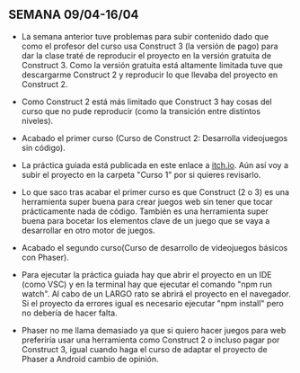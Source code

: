 ## SEMANA 09/04-16/04
* La semana anterior tuve problemas para subir contenido dado que como el profesor del curso usa Construct 3 (la versión de pago) para dar la clase traté de reproducir el proyecto en la versión gratuita de Construct 3. Como la versión gratuita está altamente limitada tuve que descargarme Construct 2 y reproducir lo que llevaba del proyecto en Construct 2.
* Como Construct 2 está más limitado que Construct 3 hay cosas del curso que no pude reproducir (como la transición entre distintos niveles).
* Acabado el primer curso (Curso de Construct 2: Desarrolla videojuegos sin código).
* La práctica guiada está publicada en este enlace a [itch.io](https://bryanql.itch.io/practicaguiada?secret=ld5o77GB47PzMqCunaxwYTyBnM). Aún así voy a subir el proyecto en la carpeta "Curso 1" por si quieres revisarlo.
* Lo que saco tras acabar el primer curso es que Construct (2 o 3) es una herramienta super buena para crear juegos web sin tener que tocar prácticamente nada de código. También es una herramienta super buena para bocetar los elementos clave de un juego que se vaya a desarrollar en otro motor de juegos.

* Acabado el segundo curso(Curso de desarrollo de videojuegos básicos con Phaser).
* Para ejecutar la práctica guiada hay que abrir el proyecto en un IDE (como VSC) y en la terminal hay que ejecutar el comando "npm run watch". Al cabo de un LARGO rato se abrirá el proyecto en el navegador. Si el proyecto da errores igual es necesario ejecutar "npm install" pero no debería de hacer falta.
* Phaser no me llama demasiado ya que si quiero hacer juegos para web preferiría usar una herramienta como Construct 2 o incluso pagar por Construct 3, igual cuando haga el curso de adaptar el proyecto de Phaser a Android cambio de opinión.

